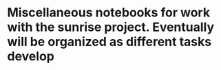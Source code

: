 # Miscellaneous notebooks for work with the sunrise project. Eventually will be organized as different tasks develop
